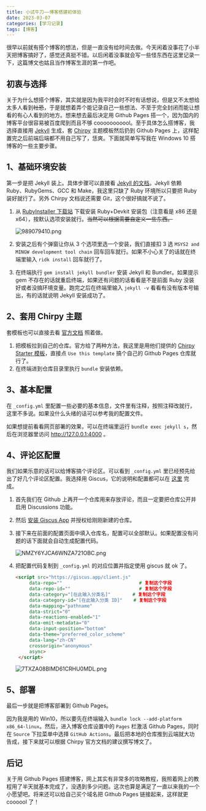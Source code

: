 ```yaml
---
title: 小试牛刀——博客搭建初体验
date: 2023-03-07
categories: [学习记录]
tags: [博客]
---
```


很早以前就有搭个博客的想法，但是一直没有给时间去做。今天闲着没事花了小半天把博客搞好了，感觉还真挺不错。以后闲着没事就会写一些怪东西在这里记录一下，这篇博文也姑且当作博客生涯的第一作吧。

## 初衷与选择

关于为什么想搭个博客，其实就是因为我平时会时不时有话想说，但是又不太想给太多人看到~~社恐~~，于是就想着弄个能记录自己一些想法、不至于完全封闭而能让想看的有心人看到的地方。想来想去最后决定用 Github Pages 搭一个，因为国内的博客平台很容易被百度爬到而且不够 cooooooooool。至于具体怎么搭博客，我选择直接用 [Jekyll](https://jekyllrb.com/) 生成，套 [Chirpy](https://github.com/cotes2020/jekyll-theme-chirpy) 主题模板然后扔到 Github Pages 上，这样配置完之后前端后端都不用自己写了，恁爽。下面就简单写写我在 Windows 10 搭博客的一些主要步骤。

## 1、基础环境安装

第一步是把 Jekyll 装上。具体步骤可以直接看 [Jekyll 的文档](https://jekyllrb.com/docs/installation/)。Jekyll 依赖 Ruby、RubyGems、GCC 和 Make，我这里只缺了 Ruby 环境所以只要把 Ruby 装好就行了。另外 Chirpy 文档说还需要 Git，这个很好搞就不说了。

1. 从 [RubyInstaller 下载站](https://rubyinstaller.org/downloads/) 下载安装 Ruby+Devkit 安装包（注意看是 x86 还是 x64），按默认选项安装就行。~~当然可以根据需要自定义一些东西。~~

   ![989079410.png](https://kjimg10.360buyimg.com/ott/jfs/t1/5062/34/19233/26818/6406030dFe2ada57d/d57f68c3a497441a.png)

2. 安装之后有个弹窗让你从 3 个选项里选一个安装，我们直接扣 3 选 `MSYS2 and MINGW development tool chain` 回车回车就行。如果不小心关了的话就在终端里输入 `ridk install` 回车就行了。
3. 在终端执行 `​gem install jekyll bundler` 安装 Jekyll 和 Bundler。如果提示 gem 不存在的话就重启终端，如果还有问题的话看看是不是前面 Ruby 没装好或者没搞环境变量。跑完之后在终端里输入 `jekyll -v` 看看有没有版本号输出，有的话就说明 Jekyll 安装成功了。

## 2、套用 Chirpy 主题

套模板也可以直接去看 [官方文档](https://chirpy.cotes.page/posts/getting-started/) 照着做。

1. 把模板拉到自己的仓库。官方给了两种方法，我这里是用他们提供的 [Chirpy Starter 模板](https://github.com/cotes2020/chirpy-starter/)，直接点 `Use this template` 搞个自己的 Github Pages 仓库就行了。
2. 在终端进到仓库目录里执行 `bundle` 安装依赖。

## 3、基本配置

在 `_config.yml` 里配置一些必要的基本信息，文件里有注释，按照注释改就行，这里不多说。如果没什么头绪的话可以参考我的配置文件。

如果想提前看看网页部署的效果，可以在终端里运行 `bundle exec jekyll s`，然后在浏览器里访问 <http://127.0.0.1:4000> 。

## 4、评论区配置

我们如果乐意的话可以给博客搞个评论区。可以看到 `_config.yml` 里已经预先给出了好几个评论区配置。我选择用 Giscus，它的说明和配置都可以在 [这里](https://giscus.app/zh-CN) 完成。

1. 首先我们在 Github 上再开一个仓库用来存放评论，而且一定要把仓库公开并启用 Discussions 功能。
2. 然后 [安装 Giscus App](https://github.com/apps/giscus) 并授权给刚刚新建的仓库。
3. 接下来在前面的配置页面中填入仓库名，配置可以全部默认。如果配置没有问题的话下面就会自动生成配置代码。

   ![NMZY6YJCA6WNZA721OBC.png](https://kjimg10.360buyimg.com/ott/jfs/t1/51791/1/23706/19497/64060ec2F719ab7cc/89918b1a89976cfd.png)

4. 把配置代码复制到 `_config.yml` 的对应位置并指定使用 giscus 就 ok 了。

   ```html
   <script src="https://giscus.app/client.js"
        data-repo=""                            # 复制这个字段
        data-repo-id=""                         # 复制这个字段
        data-category="[在此输入分类名]"        # 复制这个字段
        data-category-id="[在此输入分类 ID]"    # 复制这个字段
        data-mapping="pathname"
        data-strict="0"
        data-reactions-enabled="1"
        data-emit-metadata="0"
        data-input-position="bottom"
        data-theme="preferred_color_scheme"
        data-lang="zh-CN"
        crossorigin="anonymous"
        async>
    </script>
    ```

    ![7TXZA08BIMD61CRHU0MDL.png](https://kjimg10.360buyimg.com/ott/jfs/t1/200811/2/30707/34110/64061214F82b40201/30b8be0729b787d0.png)

## 5、部署

最后一步就是把博客部署到 Github Pages。

因为我是用的 Win10，所以要先在终端输入 `bundle lock --add-platform x86_64-linux`。然后，进入博客仓库设置中的 `Pages` 栏激活 Github Pages，同时在 `Source` 下拉菜单中选择 `GitHub Actions`。最后把本地的仓库推到云端就大功告成，接下来就可以根据 Chirpy 官方文档的建议撰写博文了。

## 后记

关于用 Github Pages 搭建博客，网上其实有非常多的攻略教程，我照着网上的教程用了半天就基本完成了，没遇到多少问题。这次也算是满足了一直以来我的一个小愿望吧。将来还可以给自己买个域名把 Github Pages 链接起来，这样就更 coooool 了！
